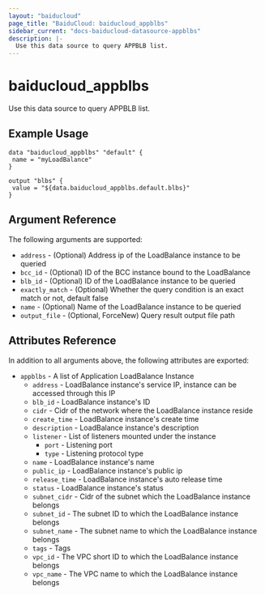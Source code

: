 ```yaml
---
layout: "baiducloud"
page_title: "BaiduCloud: baiducloud_appblbs"
sidebar_current: "docs-baiducloud-datasource-appblbs"
description: |-
  Use this data source to query APPBLB list.
---
```


# baiducloud_appblbs

Use this data source to query APPBLB list.

## Example Usage

```hcl
data "baiducloud_appblbs" "default" {
 name = "myLoadBalance"
}

output "blbs" {
 value = "${data.baiducloud_appblbs.default.blbs}"
}
```

## Argument Reference

The following arguments are supported:

* `address` - (Optional) Address ip of the LoadBalance instance to be queried
* `bcc_id` - (Optional) ID of the BCC instance bound to the LoadBalance
* `blb_id` - (Optional) ID of the LoadBalance instance to be queried
* `exactly_match` - (Optional) Whether the query condition is an exact match or not, default false
* `name` - (Optional) Name of the LoadBalance instance to be queried
* `output_file` - (Optional, ForceNew) Query result output file path

## Attributes Reference

In addition to all arguments above, the following attributes are exported:

* `appblbs` - A list of Application LoadBalance Instance
  * `address` - LoadBalance instance's service IP, instance can be accessed through this IP
  * `blb_id` - LoadBalance instance's ID
  * `cidr` - Cidr of the network where the LoadBalance instance reside
  * `create_time` - LoadBalance instance's create time
  * `description` - LoadBalance instance's description
  * `listener` - List of listeners mounted under the instance
    * `port` - Listening port
    * `type` - Listening protocol type
  * `name` - LoadBalance instance's name
  * `public_ip` - LoadBalance instance's public ip
  * `release_time` - LoadBalance instance's auto release time
  * `status` - LoadBalance instance's status
  * `subnet_cidr` - Cidr of the subnet which the LoadBalance instance belongs
  * `subnet_id` - The subnet ID to which the LoadBalance instance belongs
  * `subnet_name` - The subnet name to which the LoadBalance instance belongs
  * `tags` - Tags
  * `vpc_id` - The VPC short ID to which the LoadBalance instance belongs
  * `vpc_name` - The VPC name to which the LoadBalance instance belongs


